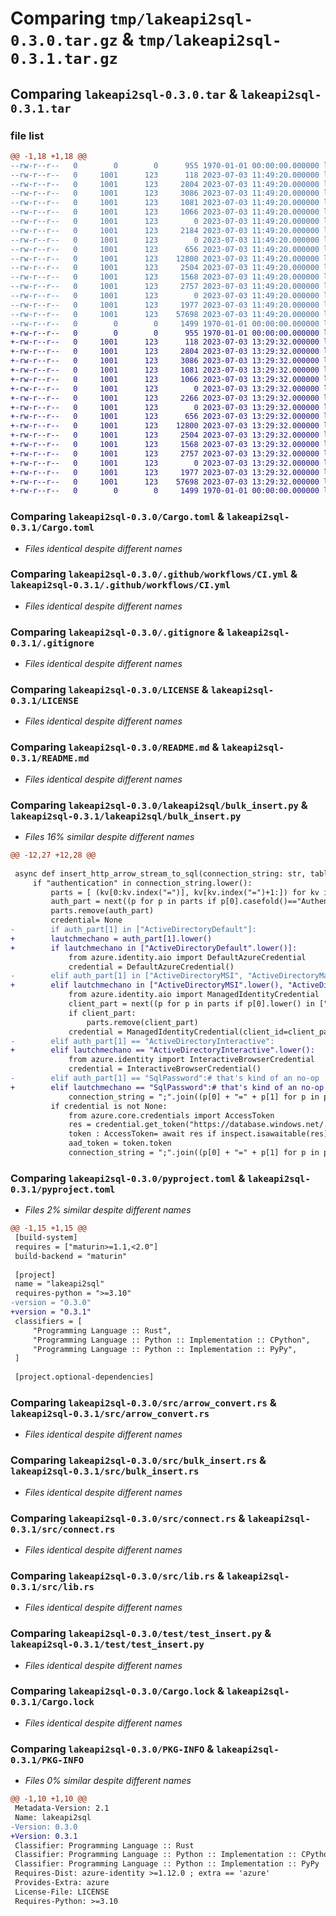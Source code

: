 # Comparing `tmp/lakeapi2sql-0.3.0.tar.gz` & `tmp/lakeapi2sql-0.3.1.tar.gz`

## Comparing `lakeapi2sql-0.3.0.tar` & `lakeapi2sql-0.3.1.tar`

### file list

```diff
@@ -1,18 +1,18 @@
--rw-r--r--   0        0        0      955 1970-01-01 00:00:00.000000 lakeapi2sql-0.3.0/Cargo.toml
--rw-r--r--   0     1001      123      118 2023-07-03 11:49:20.000000 lakeapi2sql-0.3.0/.editorconfig
--rw-r--r--   0     1001      123     2804 2023-07-03 11:49:20.000000 lakeapi2sql-0.3.0/.github/workflows/CI.yml
--rw-r--r--   0     1001      123     3086 2023-07-03 11:49:20.000000 lakeapi2sql-0.3.0/.gitignore
--rw-r--r--   0     1001      123     1081 2023-07-03 11:49:20.000000 lakeapi2sql-0.3.0/LICENSE
--rw-r--r--   0     1001      123     1066 2023-07-03 11:49:20.000000 lakeapi2sql-0.3.0/README.md
--rw-r--r--   0     1001      123        0 2023-07-03 11:49:20.000000 lakeapi2sql-0.3.0/lakeapi2sql/__init__.py
--rw-r--r--   0     1001      123     2184 2023-07-03 11:49:20.000000 lakeapi2sql-0.3.0/lakeapi2sql/bulk_insert.py
--rw-r--r--   0     1001      123        0 2023-07-03 11:49:20.000000 lakeapi2sql-0.3.0/py.typed
--rw-r--r--   0     1001      123      656 2023-07-03 11:49:20.000000 lakeapi2sql-0.3.0/pyproject.toml
--rw-r--r--   0     1001      123    12800 2023-07-03 11:49:20.000000 lakeapi2sql-0.3.0/src/arrow_convert.rs
--rw-r--r--   0     1001      123     2504 2023-07-03 11:49:20.000000 lakeapi2sql-0.3.0/src/bulk_insert.rs
--rw-r--r--   0     1001      123     1568 2023-07-03 11:49:20.000000 lakeapi2sql-0.3.0/src/connect.rs
--rw-r--r--   0     1001      123     2757 2023-07-03 11:49:20.000000 lakeapi2sql-0.3.0/src/lib.rs
--rw-r--r--   0     1001      123        0 2023-07-03 11:49:20.000000 lakeapi2sql-0.3.0/test/__init__.py
--rw-r--r--   0     1001      123     1977 2023-07-03 11:49:20.000000 lakeapi2sql-0.3.0/test/test_insert.py
--rw-r--r--   0     1001      123    57698 2023-07-03 11:49:20.000000 lakeapi2sql-0.3.0/Cargo.lock
--rw-r--r--   0        0        0     1499 1970-01-01 00:00:00.000000 lakeapi2sql-0.3.0/PKG-INFO
+-rw-r--r--   0        0        0      955 1970-01-01 00:00:00.000000 lakeapi2sql-0.3.1/Cargo.toml
+-rw-r--r--   0     1001      123      118 2023-07-03 13:29:32.000000 lakeapi2sql-0.3.1/.editorconfig
+-rw-r--r--   0     1001      123     2804 2023-07-03 13:29:32.000000 lakeapi2sql-0.3.1/.github/workflows/CI.yml
+-rw-r--r--   0     1001      123     3086 2023-07-03 13:29:32.000000 lakeapi2sql-0.3.1/.gitignore
+-rw-r--r--   0     1001      123     1081 2023-07-03 13:29:32.000000 lakeapi2sql-0.3.1/LICENSE
+-rw-r--r--   0     1001      123     1066 2023-07-03 13:29:32.000000 lakeapi2sql-0.3.1/README.md
+-rw-r--r--   0     1001      123        0 2023-07-03 13:29:32.000000 lakeapi2sql-0.3.1/lakeapi2sql/__init__.py
+-rw-r--r--   0     1001      123     2266 2023-07-03 13:29:32.000000 lakeapi2sql-0.3.1/lakeapi2sql/bulk_insert.py
+-rw-r--r--   0     1001      123        0 2023-07-03 13:29:32.000000 lakeapi2sql-0.3.1/py.typed
+-rw-r--r--   0     1001      123      656 2023-07-03 13:29:32.000000 lakeapi2sql-0.3.1/pyproject.toml
+-rw-r--r--   0     1001      123    12800 2023-07-03 13:29:32.000000 lakeapi2sql-0.3.1/src/arrow_convert.rs
+-rw-r--r--   0     1001      123     2504 2023-07-03 13:29:32.000000 lakeapi2sql-0.3.1/src/bulk_insert.rs
+-rw-r--r--   0     1001      123     1568 2023-07-03 13:29:32.000000 lakeapi2sql-0.3.1/src/connect.rs
+-rw-r--r--   0     1001      123     2757 2023-07-03 13:29:32.000000 lakeapi2sql-0.3.1/src/lib.rs
+-rw-r--r--   0     1001      123        0 2023-07-03 13:29:32.000000 lakeapi2sql-0.3.1/test/__init__.py
+-rw-r--r--   0     1001      123     1977 2023-07-03 13:29:32.000000 lakeapi2sql-0.3.1/test/test_insert.py
+-rw-r--r--   0     1001      123    57698 2023-07-03 13:29:32.000000 lakeapi2sql-0.3.1/Cargo.lock
+-rw-r--r--   0        0        0     1499 1970-01-01 00:00:00.000000 lakeapi2sql-0.3.1/PKG-INFO
```

### Comparing `lakeapi2sql-0.3.0/Cargo.toml` & `lakeapi2sql-0.3.1/Cargo.toml`

 * *Files identical despite different names*

### Comparing `lakeapi2sql-0.3.0/.github/workflows/CI.yml` & `lakeapi2sql-0.3.1/.github/workflows/CI.yml`

 * *Files identical despite different names*

### Comparing `lakeapi2sql-0.3.0/.gitignore` & `lakeapi2sql-0.3.1/.gitignore`

 * *Files identical despite different names*

### Comparing `lakeapi2sql-0.3.0/LICENSE` & `lakeapi2sql-0.3.1/LICENSE`

 * *Files identical despite different names*

### Comparing `lakeapi2sql-0.3.0/README.md` & `lakeapi2sql-0.3.1/README.md`

 * *Files identical despite different names*

### Comparing `lakeapi2sql-0.3.0/lakeapi2sql/bulk_insert.py` & `lakeapi2sql-0.3.1/lakeapi2sql/bulk_insert.py`

 * *Files 16% similar despite different names*

```diff
@@ -12,27 +12,28 @@
 
 async def insert_http_arrow_stream_to_sql(connection_string: str, table_name: str, url: str, basic_auth: tuple[str, str],  aad_token: str|None = None) -> BulkInfo:
     if "authentication" in connection_string.lower():
         parts = [ (kv[0:kv.index("=")], kv[kv.index("=")+1:]) for kv in  connection_string.split(';')]
         auth_part = next((p for p in parts if p[0].casefold()=="Authentication".casefold()))
         parts.remove(auth_part)
         credential= None
-        if auth_part[1] in ["ActiveDirectoryDefault"]:
+        lautchmechano = auth_part[1].lower()
+        if lautchmechano in ["ActiveDirectoryDefault".lower()]:
             from azure.identity.aio import DefaultAzureCredential
             credential = DefaultAzureCredential()
-        elif auth_part[1] in ["ActiveDirectoryMSI", "ActiveDirectoryManagedIdentity"]:
+        elif lautchmechano in ["ActiveDirectoryMSI".lower(), "ActiveDirectoryManagedIdentity".lower()]:
             from azure.identity.aio import ManagedIdentityCredential  
             client_part = next((p for p in parts if p[0].lower() in ["user", "msiclientid"]), None)
             if client_part:
                 parts.remove(client_part)
             credential = ManagedIdentityCredential(client_id=client_part[1] if client_part else None)
-        elif auth_part[1] == "ActiveDirectoryInteractive":
+        elif lautchmechano == "ActiveDirectoryInteractive".lower():
             from azure.identity import InteractiveBrowserCredential 
             credential = InteractiveBrowserCredential()
-        elif auth_part[1] == "SqlPassword":# that's kind of an no-op
+        elif lautchmechano == "SqlPassword":# that's kind of an no-op
             connection_string = ";".join((p[0] + "=" + p[1] for p in parts))
         if credential is not None:
             from azure.core.credentials import AccessToken
             res = credential.get_token("https://database.windows.net/.default")
             token : AccessToken= await res if inspect.isawaitable(res) else res # type: ignore
             aad_token = token.token
             connection_string = ";".join((p[0] + "=" + p[1] for p in parts))
```

### Comparing `lakeapi2sql-0.3.0/pyproject.toml` & `lakeapi2sql-0.3.1/pyproject.toml`

 * *Files 2% similar despite different names*

```diff
@@ -1,15 +1,15 @@
 [build-system]
 requires = ["maturin>=1.1,<2.0"]
 build-backend = "maturin"
 
 [project]
 name = "lakeapi2sql"
 requires-python = ">=3.10"
-version = "0.3.0"
+version = "0.3.1"
 classifiers = [
     "Programming Language :: Rust",
     "Programming Language :: Python :: Implementation :: CPython",
     "Programming Language :: Python :: Implementation :: PyPy",
 ]
 
 [project.optional-dependencies]
```

### Comparing `lakeapi2sql-0.3.0/src/arrow_convert.rs` & `lakeapi2sql-0.3.1/src/arrow_convert.rs`

 * *Files identical despite different names*

### Comparing `lakeapi2sql-0.3.0/src/bulk_insert.rs` & `lakeapi2sql-0.3.1/src/bulk_insert.rs`

 * *Files identical despite different names*

### Comparing `lakeapi2sql-0.3.0/src/connect.rs` & `lakeapi2sql-0.3.1/src/connect.rs`

 * *Files identical despite different names*

### Comparing `lakeapi2sql-0.3.0/src/lib.rs` & `lakeapi2sql-0.3.1/src/lib.rs`

 * *Files identical despite different names*

### Comparing `lakeapi2sql-0.3.0/test/test_insert.py` & `lakeapi2sql-0.3.1/test/test_insert.py`

 * *Files identical despite different names*

### Comparing `lakeapi2sql-0.3.0/Cargo.lock` & `lakeapi2sql-0.3.1/Cargo.lock`

 * *Files identical despite different names*

### Comparing `lakeapi2sql-0.3.0/PKG-INFO` & `lakeapi2sql-0.3.1/PKG-INFO`

 * *Files 0% similar despite different names*

```diff
@@ -1,10 +1,10 @@
 Metadata-Version: 2.1
 Name: lakeapi2sql
-Version: 0.3.0
+Version: 0.3.1
 Classifier: Programming Language :: Rust
 Classifier: Programming Language :: Python :: Implementation :: CPython
 Classifier: Programming Language :: Python :: Implementation :: PyPy
 Requires-Dist: azure-identity >=1.12.0 ; extra == 'azure'
 Provides-Extra: azure
 License-File: LICENSE
 Requires-Python: >=3.10
```

